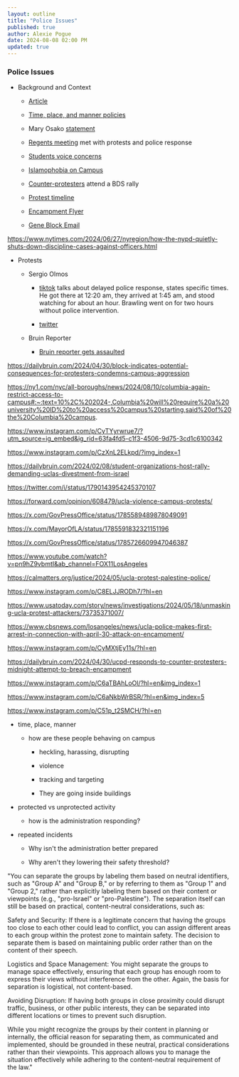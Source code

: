 ```yaml
---
layout: outline
title: "Police Issues"
published: true
author: Alexie Pogue
date: 2024-08-08 02:00 PM
updated: true
---
```


### Police Issues

- Background and Context

	- [Article](https://dailybruin.com/2023/12/05/ucla-faces-scrutiny-for-safety-issues-at-protests-for-israel-palestine) 

	- [Time, place, and manner policies](https://sole.ucla.edu/file/4efd2db6-2863-447e-acb3-ca109fa5b33c)

	- Mary Osako [statement](https://newsroom.ucla.edu/ucla-statement-about-encampment-on-campus-april-26)

	- [Regents meeting](https://dailybruin.com/2024/03/20/protesters-sit-in-at-luskin-conference-center-ahead-of-uc-regents-vote-on-item-j1) met with protests and police response 

	- [Students voice concerns](https://dailybruin.com/2023/11/19/students-voice-worries-over-islamophobia-on-ucla-campus)

	- [Islamophobia on Campus](https://www.reddit.com/r/ucla/comments/17k6sx8/islamophobes_on_campus/)

	- [Counter-protesters](https://dailybruin.com/2024/02/08/student-organizations-host-rally-demanding-uclas-divestment-from-israel) attend a BDS rally


	- [Protest timeline](https://alexiepogue.com/2024/06/20/Why-do-major-protest-related-incidents-keep-happening-at-UCLA/)


	- [Encampment Flyer](https://drive.google.com/file/d/1dmqAjbGiet8_PGS5cG632mjvPVt3geq5/view)

	- [Gene Block Email](https://newsroom.ucla.edu/affirming-our-values-in-a-challenging-time)



https://www.nytimes.com/2024/06/27/nyregion/how-the-nypd-quietly-shuts-down-discipline-cases-against-officers.html

- Protests 

	- Sergio Olmos 

		- [tiktok](https://www.tiktok.com/t/ZTNs1PfNg/) talks about delayed police response, states specific times. He got there at 12:20 am, they arrived at 1:45 am, and stood watching for about an hour. Brawling went on for two hours without police intervention. 

		- [twitter](https://twitter.com/MrOlmos/status/1785600611326763059?ref_src=twsrc%5Etfw%7Ctwcamp%5Etweetembed%7Ctwterm%5E1785600611326763059%7Ctwgr%5E2db7b041a9d18a0006d25a41759e7877cf043ff8%7Ctwcon%5Es1_&ref_url=http%3A%2F%2F127.0.0.1%3A4000%2F2024%2F05%2F30%2FIn-the-Aftermath-of-the-Protest-Events-People-Should-be-Talking-and-UCLA-Needs-to-Come-to-the-Table%2F)


	- Bruin Reporter

		- [Bruin reporter gets assaulted](https://x.com/loisbeckett/status/1785843179801153865?ref_src=twsrc%5Etfw%7Ctwcamp%5Etweetembed%7Ctwterm%5E1785843179801153865%7Ctwgr%5E2db7b041a9d18a0006d25a41759e7877cf043ff8%7Ctwcon%5Es1_&ref_url=http%3A%2F%2F127.0.0.1%3A4000%2F2024%2F05%2F30%2FIn-the-Aftermath-of-the-Protest-Events-People-Should-be-Talking-and-UCLA-Needs-to-Come-to-the-Table%2F)


https://dailybruin.com/2024/04/30/block-indicates-potential-consequences-for-protesters-condemns-campus-aggression

https://ny1.com/nyc/all-boroughs/news/2024/08/10/columbia-again-restrict-access-to-campus#:~:text=10%2C%202024-,Columbia%20will%20require%20a%20university%20ID%20to%20access%20campus%20starting,said%20of%20the%20Columbia%20campus.

https://www.instagram.com/p/CyTYyrwrue7/?utm_source=ig_embed&ig_rid=63fa4fd5-c1f3-4506-9d75-3cd1c6100342

https://www.instagram.com/p/CzXnL2ELkpd/?img_index=1

https://dailybruin.com/2024/02/08/student-organizations-host-rally-demanding-uclas-divestment-from-israel

https://twitter.com/i/status/1790143954245370107

https://forward.com/opinion/608479/ucla-violence-campus-protests/

https://x.com/GovPressOffice/status/1785589489878049091

https://x.com/MayorOfLA/status/1785591832321151196

https://x.com/GovPressOffice/status/1785726609947046387

https://www.youtube.com/watch?v=pn9hZ9vbmtI&ab_channel=FOX11LosAngeles

https://calmatters.org/justice/2024/05/ucla-protest-palestine-police/

https://www.instagram.com/p/C8ELJJRODh7/?hl=en


https://www.usatoday.com/story/news/investigations/2024/05/18/unmasking-ucla-protest-attackers/73735371007/

https://www.cbsnews.com/losangeles/news/ucla-police-makes-first-arrest-in-connection-with-april-30-attack-on-encampment/

https://www.instagram.com/p/CyMXtjEy11s/?hl=en


https://dailybruin.com/2024/04/30/ucpd-responds-to-counter-protesters-midnight-attempt-to-breach-encampment

https://www.instagram.com/p/C6aTBAhLoOl/?hl=en&img_index=1

https://www.instagram.com/p/C6aNkbWrBSR/?hl=en&img_index=5

https://www.instagram.com/p/C51p_t2SMCH/?hl=en

- time, place, manner

	- how are these people behaving on campus

		- heckling, harassing, disrupting 

		- violence

		- tracking and targeting

		- They are going inside buildings 

- protected vs unprotected activity 

	- how is the administration responding? 

- repeated incidents 

	- Why isn't the administration better prepared

	- Why aren't they lowering their safety threshold? 




"You can separate the groups by labeling them based on neutral identifiers, such as "Group A" and "Group B," or by referring to them as "Group 1" and "Group 2," rather than explicitly labeling them based on their content or viewpoints (e.g., "pro-Israel" or "pro-Palestine"). The separation itself can still be based on practical, content-neutral considerations, such as:

Safety and Security: If there is a legitimate concern that having the groups too close to each other could lead to conflict, you can assign different areas to each group within the protest zone to maintain safety. The decision to separate them is based on maintaining public order rather than on the content of their speech.

Logistics and Space Management: You might separate the groups to manage space effectively, ensuring that each group has enough room to express their views without interference from the other. Again, the basis for separation is logistical, not content-based.

Avoiding Disruption: If having both groups in close proximity could disrupt traffic, business, or other public interests, they can be separated into different locations or times to prevent such disruption.

While you might recognize the groups by their content in planning or internally, the official reason for separating them, as communicated and implemented, should be grounded in these neutral, practical considerations rather than their viewpoints. This approach allows you to manage the situation effectively while adhering to the content-neutral requirement of the law."